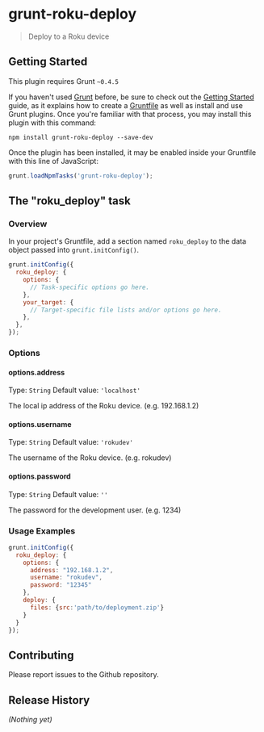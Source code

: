 # grunt-roku-deploy

> Deploy to a Roku device

## Getting Started
This plugin requires Grunt `~0.4.5`

If you haven't used [Grunt](http://gruntjs.com/) before, be sure to check out the [Getting Started](http://gruntjs.com/getting-started) guide, as it explains how to create a [Gruntfile](http://gruntjs.com/sample-gruntfile) as well as install and use Grunt plugins. Once you're familiar with that process, you may install this plugin with this command:

```shell
npm install grunt-roku-deploy --save-dev
```

Once the plugin has been installed, it may be enabled inside your Gruntfile with this line of JavaScript:

```js
grunt.loadNpmTasks('grunt-roku-deploy');
```

## The "roku_deploy" task

### Overview
In your project's Gruntfile, add a section named `roku_deploy` to the data object passed into `grunt.initConfig()`.

```js
grunt.initConfig({
  roku_deploy: {
    options: {
      // Task-specific options go here.
    },
    your_target: {
      // Target-specific file lists and/or options go here.
    },
  },
});
```

### Options

#### options.address
Type: `String`
Default value: `'localhost'`

The local ip address of the Roku device. (e.g. 192.168.1.2)

#### options.username
Type: `String`
Default value: `'rokudev'`

The username of the Roku device. (e.g. rokudev)


#### options.password
Type: `String`
Default value: `''`

The password for the development user. (e.g. 1234)

### Usage Examples

```js
grunt.initConfig({
  roku_deploy: {
    options: {
      address: "192.168.1.2",
      username: "rokudev",
      password: "12345"
    },
    deploy: {
      files: {src:'path/to/deployment.zip'}
    }
  }
});
```

## Contributing
Please report issues to the Github repository.

## Release History
_(Nothing yet)_

